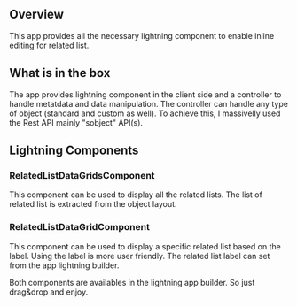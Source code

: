 ## Overview

This app provides all the necessary lightning component to enable inline editing for related list.

## What is in the box

The app provides lightning component in the client side and a controller to handle metatdata and data manipulation.
The controller can handle any type of object (standard and custom as well). To achieve this, I massivelly used the Rest API mainly "sobject" API(s). 

## Lightning Components

### RelatedListDataGridsComponent

This component can be used to display all the related lists. The list of related list is extracted from the object layout.

### RelatedListDataGridComponent

This component can be used to display a specific related list based on the label. Using the label is more user friendly. 
The related list label can set from the app lightning builder.

Both components are availables in the lightning app builder. So just drag&drop and enjoy.


